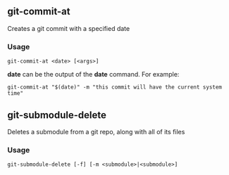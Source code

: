 ## git-commit-at

Creates a git commit with a specified date

### Usage

```
git-commit-at <date> [<args>]
```

**date** can be the output of the **date** command. For example:

```
git-commit-at "$(date)" -m "this commit will have the current system time"
```

## git-submodule-delete

Deletes a submodule from a git repo, along with all of its files

### Usage

```
git-submodule-delete [-f] [-m <submodule>|<submodule>]
```
